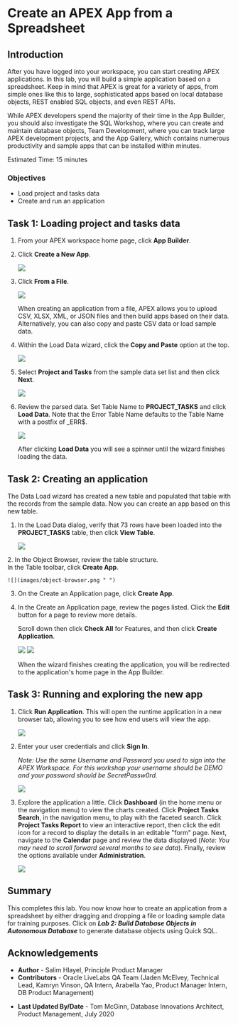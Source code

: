 # Create an APEX App from a Spreadsheet

## Introduction

After you have logged into your workspace, you can start creating APEX applications. In this lab, you will build a simple application based on a spreadsheet. Keep in mind that APEX is great for a variety of apps, from simple ones like this to large, sophisticated apps based on local database objects, REST enabled SQL objects, and even REST APIs.

While APEX developers spend the majority of their time in the App Builder, you should also investigate the SQL Workshop, where you can create and maintain database objects, Team Development, where you can track large APEX development projects, and the App Gallery, which contains numerous productivity and sample apps that can be installed within minutes.

Estimated Time: 15 minutes

### Objectives

- Load project and tasks data
- Create and run an application

## Task 1: Loading project and tasks data  

1.  From your APEX workspace home page, click **App Builder**.
2.  Click **Create a New App**.

    ![](images/create-a-new-app.png " ")

3.  Click **From a File**.

    ![](images/from-a-file.png " ")

    When creating an application from a file, APEX allows you to upload CSV, XLSX, XML, or JSON files and then build apps based on their data. Alternatively, you can also copy and paste CSV data or load sample data.

4.  Within the Load Data wizard, click the **Copy and Paste** option at the top.

    ![](images/copy-paste.png " ")

5. Select **Project and Tasks** from the sample data set list and then click **Next**.

    ![](images/copy-paste-projects-tasks.png " ")

5.  Review the parsed data. Set Table Name to **PROJECT_TASKS** and click **Load Data**. Note that the Error Table Name defaults to the Table Name with a postfix of \_ERR$.

    ![](images/new-table-name.png " ")

    After clicking **Load Data** you will see a spinner until the wizard finishes loading the data.

## Task 2: Creating an application

The Data Load wizard has created a new table and populated that table with the records from the sample data. Now you can create an app based on this new table.

1.  In the Load Data dialog, verify that 73 rows have been loaded into the **PROJECT_TASKS** table, then click **View Table**.

    ![](images/continue-to-view-object.png " ")

[//]: # (click **Create Application**. )
[//]: # (images/continue-to-create-application-wizard.png " ")

[//]: # (Remove Steps 2 and 3)
2. In the Object Browser, review the table structure.   
    In the Table toolbar, click **Create App**.

    ![](images/object-browser.png " ")

3. On the Create an Application page, click **Create App**.

4. In the Create an Application page, review the pages listed. Click the **Edit** button for a page to review more details.

    Scroll down then click **Check All** for Features, and then click **Create Application**.

    ![](images/name-for-application.png " ")
    ![](images/create-application.png " ")

    When the wizard finishes creating the application, you will be redirected to the application's home page in the App Builder.

## Task 3: Running and exploring the new app

1.  Click **Run Application**. This will open the runtime application in a new browser tab, allowing you to see how end users will view the app.

    ![](images/run-application.png " ")

2.  Enter your user credentials and click **Sign In**.

    *Note: Use the same Username and Password you used to sign into the APEX Workspace. For this workshop your username should be DEMO and your password should be SecretPassw0rd.*

    ![](images/sign-in.png " ")

3.  Explore the application a little. Click **Dashboard** (in the home menu or the navigation menu) to view the charts created. Click **Project Tasks Search**, in the navigation menu, to play with the faceted search. Click **Project Tasks Report** to view an interactive report, then click the edit icon for a record to display the details in an editable "form" page. Next, navigate to the **Calendar** page and review the data displayed (*Note: You may need to scroll forward several months to see data*). Finally, review the options available under **Administration**.

    ![](images/new-app.png " ")

## Summary

This completes this lab. You now know how to create an application from a spreadsheet by either dragging and dropping a file or loading sample data for training purposes. Click on ***Lab 2: Build Database Objects in Autonomous Database*** to generate database objects using Quick SQL.

## Acknowledgements
* **Author** - Salim Hlayel, Principle Product Manager
* **Contributors** - Oracle LiveLabs QA Team (Jaden McElvey, Technical Lead, Kamryn Vinson, QA Intern, Arabella Yao, Product Manager Intern, DB Product Management)
- **Last Updated By/Date** - Tom McGinn, Database Innovations Architect, Product Management, July 2020


